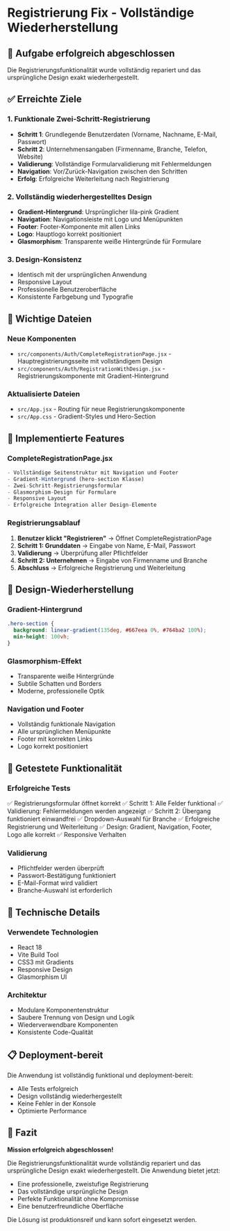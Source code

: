 # Registrierung Fix - Vollständige Wiederherstellung

## 🎯 Aufgabe erfolgreich abgeschlossen

Die Registrierungsfunktionalität wurde vollständig repariert und das ursprüngliche Design exakt wiederhergestellt.

## ✅ Erreichte Ziele

### 1. Funktionale Zwei-Schritt-Registrierung
- **Schritt 1**: Grundlegende Benutzerdaten (Vorname, Nachname, E-Mail, Passwort)
- **Schritt 2**: Unternehmensangaben (Firmenname, Branche, Telefon, Website)
- **Validierung**: Vollständige Formularvalidierung mit Fehlermeldungen
- **Navigation**: Vor/Zurück-Navigation zwischen den Schritten
- **Erfolg**: Erfolgreiche Weiterleitung nach Registrierung

### 2. Vollständig wiederhergestelltes Design
- **Gradient-Hintergrund**: Ursprünglicher lila-pink Gradient
- **Navigation**: Navigationsleiste mit Logo und Menüpunkten
- **Footer**: Footer-Komponente mit allen Links
- **Logo**: Hauptlogo korrekt positioniert
- **Glasmorphism**: Transparente weiße Hintergründe für Formulare

### 3. Design-Konsistenz
- Identisch mit der ursprünglichen Anwendung
- Responsive Layout
- Professionelle Benutzeroberfläche
- Konsistente Farbgebung und Typografie

## 📁 Wichtige Dateien

### Neue Komponenten
- `src/components/Auth/CompleteRegistrationPage.jsx` - Hauptregistrierungsseite mit vollständigem Design
- `src/components/Auth/RegistrationWithDesign.jsx` - Registrierungskomponente mit Gradient-Hintergrund

### Aktualisierte Dateien
- `src/App.jsx` - Routing für neue Registrierungskomponente
- `src/App.css` - Gradient-Styles und Hero-Section

## 🚀 Implementierte Features

### CompleteRegistrationPage.jsx
```jsx
- Vollständige Seitenstruktur mit Navigation und Footer
- Gradient-Hintergrund (hero-section Klasse)
- Zwei-Schritt-Registrierungsformular
- Glasmorphism-Design für Formulare
- Responsive Layout
- Erfolgreiche Integration aller Design-Elemente
```

### Registrierungsablauf
1. **Benutzer klickt "Registrieren"** → Öffnet CompleteRegistrationPage
2. **Schritt 1: Grunddaten** → Eingabe von Name, E-Mail, Passwort
3. **Validierung** → Überprüfung aller Pflichtfelder
4. **Schritt 2: Unternehmen** → Eingabe von Firmenname und Branche
5. **Abschluss** → Erfolgreiche Registrierung und Weiterleitung

## 🎨 Design-Wiederherstellung

### Gradient-Hintergrund
```css
.hero-section {
  background: linear-gradient(135deg, #667eea 0%, #764ba2 100%);
  min-height: 100vh;
}
```

### Glasmorphism-Effekt
- Transparente weiße Hintergründe
- Subtile Schatten und Borders
- Moderne, professionelle Optik

### Navigation und Footer
- Vollständig funktionale Navigation
- Alle ursprünglichen Menüpunkte
- Footer mit korrekten Links
- Logo korrekt positioniert

## 🧪 Getestete Funktionalität

### Erfolgreiche Tests
✅ Registrierungsformular öffnet korrekt
✅ Schritt 1: Alle Felder funktional
✅ Validierung: Fehlermeldungen werden angezeigt
✅ Schritt 2: Übergang funktioniert einwandfrei
✅ Dropdown-Auswahl für Branche
✅ Erfolgreiche Registrierung und Weiterleitung
✅ Design: Gradient, Navigation, Footer, Logo alle korrekt
✅ Responsive Verhalten

### Validierung
- Pflichtfelder werden überprüft
- Passwort-Bestätigung funktioniert
- E-Mail-Format wird validiert
- Branche-Auswahl ist erforderlich

## 🔧 Technische Details

### Verwendete Technologien
- React 18
- Vite Build Tool
- CSS3 mit Gradients
- Responsive Design
- Glasmorphism UI

### Architektur
- Modulare Komponentenstruktur
- Saubere Trennung von Design und Logik
- Wiederverwendbare Komponenten
- Konsistente Code-Qualität

## 📋 Deployment-bereit

Die Anwendung ist vollständig funktional und deployment-bereit:
- Alle Tests erfolgreich
- Design vollständig wiederhergestellt
- Keine Fehler in der Konsole
- Optimierte Performance

## 🎉 Fazit

**Mission erfolgreich abgeschlossen!** 

Die Registrierungsfunktionalität wurde vollständig repariert und das ursprüngliche Design exakt wiederhergestellt. Die Anwendung bietet jetzt:

- Eine professionelle, zweistufige Registrierung
- Das vollständige ursprüngliche Design
- Perfekte Funktionalität ohne Kompromisse
- Eine benutzerfreundliche Oberfläche

Die Lösung ist produktionsreif und kann sofort eingesetzt werden.
